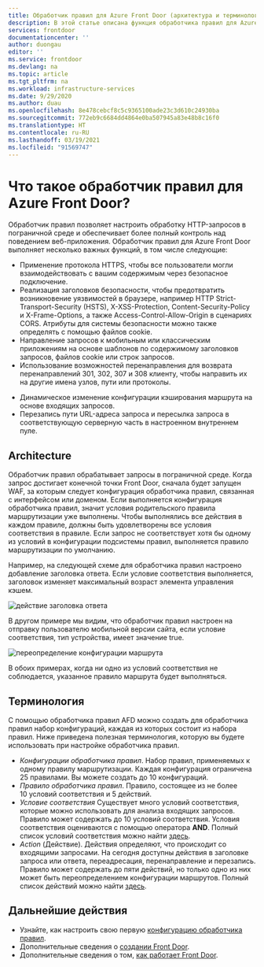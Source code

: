```yaml
---
title: Обработчик правил для Azure Front Door (архитектура и терминология)
description: В этой статье описана функция обработчика правил для Azure Front Door.
services: frontdoor
documentationcenter: ''
author: duongau
editor: ''
ms.service: frontdoor
ms.devlang: na
ms.topic: article
ms.tgt_pltfrm: na
ms.workload: infrastructure-services
ms.date: 9/29/2020
ms.author: duau
ms.openlocfilehash: 8e478cebcf8c5c9365100ade23c3d610c24930ba
ms.sourcegitcommit: 772eb9c6684dd4864e0ba507945a83e48b8c16f0
ms.translationtype: HT
ms.contentlocale: ru-RU
ms.lasthandoff: 03/19/2021
ms.locfileid: "91569747"
---
```

# <a name="what-is-rules-engine-for-azure-front-door"></a>Что такое обработчик правил для Azure Front Door? 

Обработчик правил позволяет настроить обработку HTTP-запросов в пограничной среде и обеспечивает более полный контроль над поведением веб-приложения. Обработчик правил для Azure Front Door выполняет несколько важных функций, в том числе следующие:

* Применение протокола HTTPS, чтобы все пользователи могли взаимодействовать с вашим содержимым через безопасное подключение.
* Реализация заголовков безопасности, чтобы предотвратить возникновение уязвимостей в браузере, например HTTP Strict-Transport-Security (HSTS), X-XSS-Protection, Content-Security-Policy и X-Frame-Options, а также Access-Control-Allow-Origin в сценариях CORS. Атрибуты для системы безопасности можно также определять с помощью файлов cookie.
* Направление запросов к мобильным или классическим приложениям на основе шаблонов по содержимому заголовков запросов, файлов cookie или строк запросов.
* Использование возможностей перенаправления для возврата перенаправлений 301, 302, 307 и 308 клиенту, чтобы направить их на другие имена узлов, пути или протоколы.
- Динамическое изменение конфигурации кэширования маршрута на основе входящих запросов.
- Перезапись пути URL-адреса запроса и пересылка запроса в соответствующую серверную часть в настроенном внутреннем пуле.

## <a name="architecture"></a>Architecture 

Обработчик правил обрабатывает запросы в пограничной среде. Когда запрос достигает конечной точки Front Door, сначала будет запущен WAF, за которым следует конфигурация обработчика правил, связанная с интерфейсом или доменом. Если выполняется конфигурация обработчика правил, значит условия родительского правила маршрутизации уже выполнены. Чтобы выполнялись все действия в каждом правиле, должны быть удовлетворены все условия соответствия в правиле. Если запрос не соответствует хотя бы одному из условий в конфигурации подсистемы правил, выполняется правило маршрутизации по умолчанию. 

Например, на следующей схеме для обработчика правил настроено добавление заголовка ответа. Если условие соответствия выполняется, заголовок изменяет максимальный возраст элемента управления кэшем. 

![действие заголовка ответа](./media/front-door-rules-engine/rules-engine-architecture-3.png)

В другом примере мы видим, что обработчик правил настроен на отправку пользователю мобильной версии сайта, если условие соответствия, тип устройства, имеет значение true. 

![переопределение конфигурации маршрута](./media/front-door-rules-engine/rules-engine-architecture-1.png)

В обоих примерах, когда ни одно из условий соответствия не соблюдается, указанное правило маршрута будет выполняться. 

## <a name="terminology"></a>Терминология 

С помощью обработчика правил AFD можно создать для обработчика правил набор конфигураций, каждая из которых состоит из набора правил. Ниже приведена полезная терминология, которую вы будете использовать при настройке обработчика правил. 

- *Конфигурации обработчика правил*. Набор правил, применяемых к одному правилу маршрутизации. Каждая конфигурация ограничена 25 правилами. Вы можете создать до 10 конфигураций. 
- *Правило обработчика правил*. Правило, состоящее из не более 10 условий соответствия и 5 действий.
- *Условие соответствия* Существует много условий соответствия, которые можно использовать для анализа входящих запросов. Правило может содержать до 10 условий соответствия. Условия соответствия оцениваются с помощью оператора **AND**. Полный список условий соответствия можно найти [здесь](front-door-rules-engine-match-conditions.md). 
- *Action* (Действие). Действия определяют, что происходит со входящими запросами. На сегодня доступны действия в заголовке запроса или ответа, переадресация, перенаправление и перезапись. Правило может содержать до пяти действий, но только одно из них может быть переопределением конфигурации маршрутов.  Полный список действий можно найти [здесь](front-door-rules-engine-actions.md).


## <a name="next-steps"></a>Дальнейшие действия

- Узнайте, как настроить свою первую [конфигурацию обработчика правил](front-door-tutorial-rules-engine.md). 
- Дополнительные сведения о [создании Front Door](quickstart-create-front-door.md).
- Дополнительные сведения о том, [как работает Front Door](front-door-routing-architecture.md).
